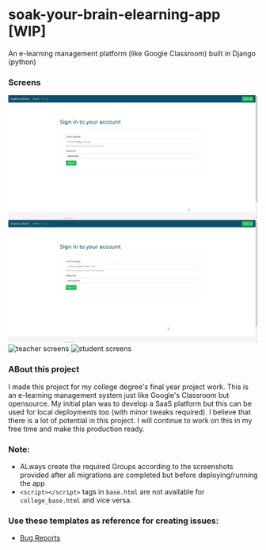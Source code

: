 # soak-your-brain-elearning-app [WIP]

An e-learning management platform (like Google Classroom) built in Django (python)

### Screens

![sybadmin screens](/screenshots/gifs/sybadmin.gif)
![collegeadmin screens](/screenshots/gifs/collegeadmin.gif)
![teacher screens](/screenshots/gifs/teacher.gif)
![student screens](/screenshots/gifs/student.gif)

### ABout this project

I made this project for my college degree's final year project work. This is an e-learning management system just like Google's Classroom but opensource.
My initial plan was to develop a SaaS platform but this can be used for local deployments too (with minor tweaks required). I believe that there is a lot of potential in this project.
I will continue to work on this in my free time and make this production ready.

### Note:

-   ALways create the required Groups according to the screenshots provided after all migrations are completed but before deploying/running the app
-   `<script></script>` tags in `base.html` are not available for `college_base.html` and vice versa.

### Use these templates as reference for creating issues:

-   [Bug Reports](https://github.com/Shetty073/soak-your-brain-elearning-app/blob/master/.github/ISSUE_TEMPLATE/bug_report.md)
